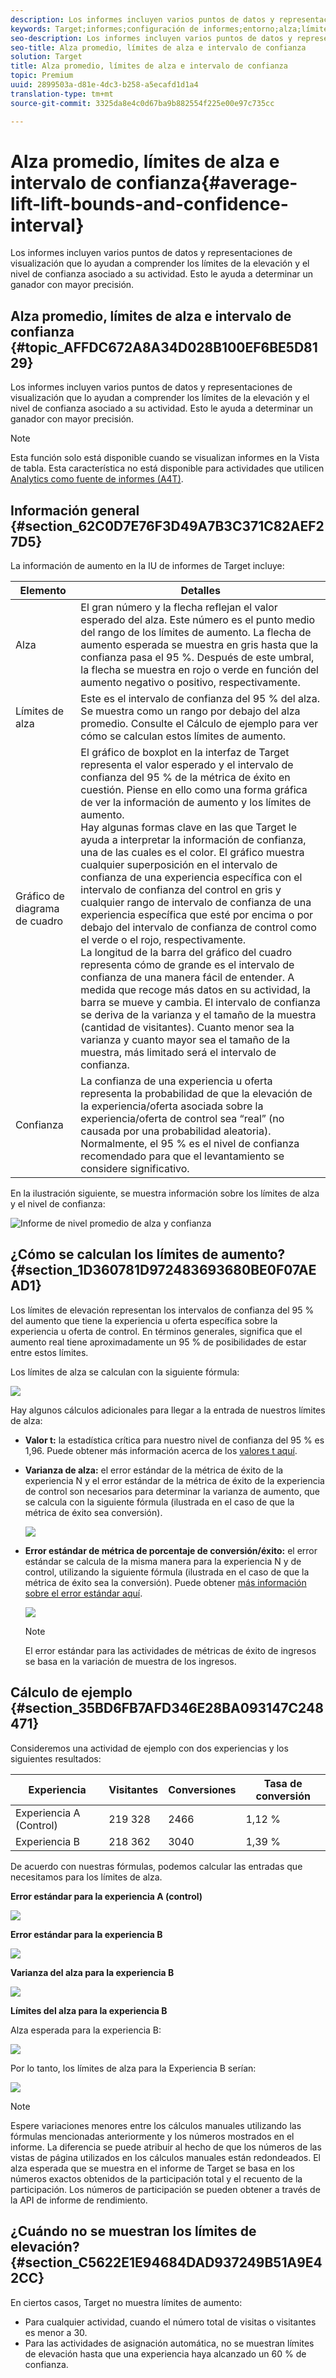 ```yaml
---
description: Los informes incluyen varios puntos de datos y representaciones de visualización que lo ayudan a comprender los límites de la elevación y el nivel de confianza asociado a su actividad. Esto le ayuda a determinar un ganador con mayor precisión.
keywords: Target;informes;configuración de informes;entorno;alza;límite de alza;variación;confianza;control
seo-description: Los informes incluyen varios puntos de datos y representaciones de visualización que lo ayudan a comprender los límites de la elevación y el nivel de confianza asociado a su actividad. Esto le ayuda a determinar un ganador con mayor precisión.
seo-title: Alza promedio, límites de alza e intervalo de confianza
solution: Target
title: Alza promedio, límites de alza e intervalo de confianza
topic: Premium
uuid: 2899503a-d81e-4dc3-b258-a5ecafd1d1a4
translation-type: tm+mt
source-git-commit: 3325da8e4c0d67ba9b882554f225e00e97c735cc

---
```



# Alza promedio, límites de alza e intervalo de confianza{#average-lift-lift-bounds-and-confidence-interval}

Los informes incluyen varios puntos de datos y representaciones de visualización que lo ayudan a comprender los límites de la elevación y el nivel de confianza asociado a su actividad. Esto le ayuda a determinar un ganador con mayor precisión.

## Alza promedio, límites de alza e intervalo de confianza {#topic_AFFDC672A8A34D028B100EF6BE5D8129}

Los informes incluyen varios puntos de datos y representaciones de visualización que lo ayudan a comprender los límites de la elevación y el nivel de confianza asociado a su actividad. Esto le ayuda a determinar un ganador con mayor precisión.

>[!NOTE]
>
>Esta función solo está disponible cuando se visualizan informes en la Vista de tabla. Esta característica no está disponible para actividades que utilicen [Analytics como fuente de informes (A4T)](../../c-integrating-target-with-mac/a4t/a4t.md#concept_7540C8C04259434AB6EE33B09F47A1DE).

## Información general {#section_62C0D7E76F3D49A7B3C371C82AEF27D5}

La información de aumento en la IU de informes de Target incluye:

| Elemento | Detalles |
|--- |--- |
| Alza | El gran número y la flecha reflejan el valor esperado del alza. Este número es el punto medio del rango de los límites de aumento. La flecha de aumento esperada se muestra en gris hasta que la confianza pasa el 95 %. Después de este umbral, la flecha se muestra en rojo o verde en función del aumento negativo o positivo, respectivamente. |
| Límites de alza | Este es el intervalo de confianza del 95 % del alza. Se muestra como un rango por debajo del alza promedio. Consulte el Cálculo de ejemplo para ver cómo se calculan estos límites de aumento. |
| Gráfico de diagrama de cuadro | El gráfico de boxplot en la interfaz de Target representa el valor esperado y el intervalo de confianza del 95 % de la métrica de éxito en cuestión. Piense en ello como una forma gráfica de ver la información de aumento y los límites de aumento.<br>Hay algunas formas clave en las que Target le ayuda a interpretar la información de confianza, una de las cuales es el color. El gráfico muestra cualquier superposición en el intervalo de confianza de una experiencia específica con el intervalo de confianza del control en gris y cualquier rango de intervalo de confianza de una experiencia específica que esté por encima o por debajo del intervalo de confianza de control como el verde o el rojo, respectivamente.<br>La longitud de la barra del gráfico del cuadro representa cómo de grande es el intervalo de confianza de una manera fácil de entender. A medida que recoge más datos en su actividad, la barra se mueve y cambia. El intervalo de confianza se deriva de la varianza y el tamaño de la muestra (cantidad de visitantes). Cuanto menor sea la varianza y cuanto mayor sea el tamaño de la muestra, más limitado será el intervalo de confianza. |
| Confianza | La confianza de una experiencia u oferta representa la probabilidad de que la elevación de la experiencia/oferta asociada sobre la experiencia/oferta de control sea “real” (no causada por una probabilidad aleatoria). Normalmente, el 95 % es el nivel de confianza recomendado para que el levantamiento se considere significativo. |

En la ilustración siguiente, se muestra información sobre los límites de alza y el nivel de confianza:

![Informe de nivel promedio de alza y confianza](/help/c-reports/c-report-settings/assets/lift-screenshot-new.png)

## ¿Cómo se calculan los límites de aumento?   {#section_1D360781D972483693680BE0F07AEAD1}

Los límites de elevación representan los intervalos de confianza del 95 % del aumento que tiene la experiencia u oferta específica sobre la experiencia u oferta de control. En términos generales, significa que el aumento real tiene aproximadamente un 95 % de posibilidades de estar entre estos límites.

Los límites de alza se calculan con la siguiente fórmula:

![](assets/lift_diagram.png)

Hay algunos cálculos adicionales para llegar a la entrada de nuestros límites de alza:

* **Valor t:** la estadística crítica para nuestro nivel de confianza del 95 % es 1,96. Puede obtener más información acerca de los [valores t aquí](https://en.wikipedia.org/wiki/T-statistic).
* **Varianza de alza:** el error estándar de la métrica de éxito de la experiencia N y el error estándar de la métrica de éxito de la experiencia de control son necesarios para determinar la varianza de aumento, que se calcula con la siguiente fórmula (ilustrada en el caso de que la métrica de éxito sea conversión).

   ![](assets/lift_variance.png)

* **Error estándar de métrica de porcentaje de conversión/éxito:** el error estándar se calcula de la misma manera para la experiencia N y de control, utilizando la siguiente fórmula (ilustrada en el caso de que la métrica de éxito sea la conversión). Puede obtener [más información sobre el error estándar aquí](https://en.wikipedia.org/wiki/Standard_error).

   ![](assets/standard_error.png)

   >[!NOTE]
   >
   >El error estándar para las actividades de métricas de éxito de ingresos se basa en la variación de muestra de los ingresos.

## Cálculo de ejemplo {#section_35BD6FB7AFD346E28BA093147C248471}

Consideremos una actividad de ejemplo con dos experiencias y los siguientes resultados:

| Experiencia | Visitantes | Conversiones | Tasa de conversión |
|--- |--- |--- |--- |
| Experiencia A (Control) | 219 328 | 2466 | 1,12 % |
| Experiencia B | 218 362 | 3040 | 1,39 % |

De acuerdo con nuestras fórmulas, podemos calcular las entradas que necesitamos para los límites de alza.

**Error estándar para la experiencia A (control)**

![](assets/standard_error_A.png)

**Error estándar para la experiencia B**

![](assets/standard_error_B.png)

**Varianza del alza para la experiencia B**

![](assets/lift_variance_B.png)

**Límites del alza para la experiencia B**

Alza esperada para la experiencia B:

![](assets/lift_bounds_B.png)

Por lo tanto, los límites de alza para la Experiencia B serían:

![](assets/lift_bounds_B2.png)

>[!NOTE]
>
>Espere variaciones menores entre los cálculos manuales utilizando las fórmulas mencionadas anteriormente y los números mostrados en el informe. La diferencia se puede atribuir al hecho de que los números de las vistas de página utilizados en los cálculos manuales están redondeados. El alza esperada que se muestra en el informe de Target se basa en los números exactos obtenidos de la participación total y el recuento de la participación. Los números de participación se pueden obtener a través de la API de informe de rendimiento.

## ¿Cuándo no se muestran los límites de elevación?{#section_C5622E1E94684DAD937249B51A9E42CC}

En ciertos casos, Target no muestra límites de aumento:

* Para cualquier actividad, cuando el número total de visitas o visitantes es menor a 30.
* Para las actividades de asignación automática, no se muestran límites de elevación hasta que una experiencia haya alcanzado un 60 % de confianza.

